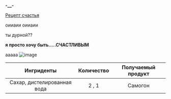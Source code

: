 **-__-**

[Рецепт счастья](https://docs.google.com/document/d/1w8_jE1Jzi9Pc0gEUSlwQpQHymXMk0EchdNBDwqHXnuk/edit?usp=sharing)

оииаии оииаии

ты дурной??

**я просто хочу быть.....СЧАСТЛИВЫМ**

ааааа
![image](https://github.com/user-attachments/assets/425f8289-27f4-42f8-849b-a77393635703)

| Ингриденты | Количество | Получаемый продукт |
|:----------:|:----------:|:----------:|
|Сахар, дистелированная вода|2 , 1|Самогон|
